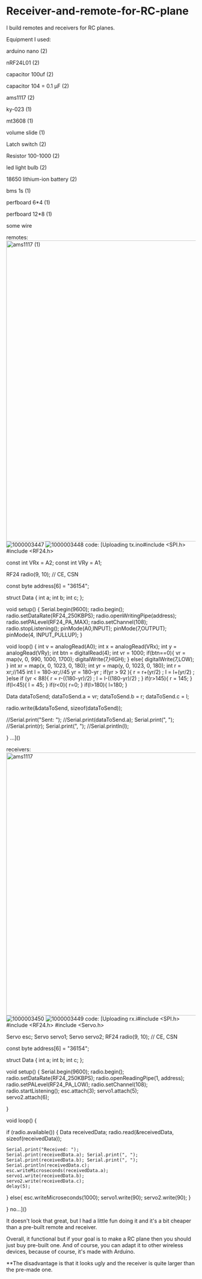 # Receiver-and-remote-for-RC-plane

I build remotes and receivers for RC planes.

Equipment I used: 

  arduino nano (2)
  
  nRF24L01 (2)
  
  capacitor 100uf (2)
  
  capacitor 104 = 0.1 µF (2)
  
  ams1117 (2)
  
  ky-023 (1)
  
  mt3608 (1)
  
  volume slide (1)
  
  Latch switch (2)
  
  Resistor 100-1000 (2)
  
  led light bulb (2)
  
  18650 lithium-ion battery (2)
  
  bms 1s (1)
  
  perfboard 6*4 (1)
  
  perfboard 12*8 (1)
  
  some wire
  
remotes:
<img width="1126" height="801" alt="ams1117 (1)" src="https://github.com/user-attachments/assets/cd76a51a-3d4b-4971-a1fa-3250c5f318d8" />
![1000003447](https://github.com/user-attachments/assets/bcf928d4-08fb-4f63-af60-ca6dcda54a75)
![1000003448](https://github.com/user-attachments/assets/e62bae9f-1ee6-4ea2-be22-eb01d728bba6)
code:
[Uploading tx.ino#include <SPI.h>
#include <RF24.h>
 
const int VRx = A2;
const int VRy = A1;

RF24 radio(9, 10);  // CE, CSN

const byte address[6] = "36154";

struct Data {
  int a;
  int b;
  int c;
};

void setup() {
  Serial.begin(9600);
  radio.begin();
  radio.setDataRate(RF24_250KBPS);
  radio.openWritingPipe(address);
  radio.setPALevel(RF24_PA_MAX);
  radio.setChannel(108);  
  radio.stopListening();
  pinMode(A0,INPUT);
  pinMode(7,OUTPUT);
  pinMode(4, INPUT_PULLUP);
}

void loop() {
  int v = analogRead(A0);
  int x = analogRead(VRx);
  int y = analogRead(VRy);
  int btn = digitalRead(4);
  int vr = 1000;
  if(btn==0){
    vr = map(v, 0, 990, 1000, 1700);
    digitalWrite(7,HIGH);
  } else{
    digitalWrite(7,LOW);
  }
  int xr = map(x, 0, 1023, 0, 180);
  int yr = map(y, 0, 1023, 0, 180);
  int r = xr;//145
  int l = 180-xr;//45
  yr = 180-yr ;
  if(yr > 92 ){
    r = r+(yr/2) ;
    l = l+(yr/2) ;
  }else if (yr < 88){
    r = r-((180-yr)/2) ;
    l = l-((180-yr)/2) ;
  }
  if(r>145){
    r = 145;
  }
  if(l<45){
    l = 45;
  }
  if(r<0){
    r=0;
  }
  if(l>180){
    l=180;
  }
  
  Data dataToSend;
  dataToSend.a = vr;
  dataToSend.b = r;
  dataToSend.c = l;

  radio.write(&dataToSend, sizeof(dataToSend));

  //Serial.print("Sent: ");
  //Serial.print(dataToSend.a); Serial.print(", ");  
  //Serial.print(r); Serial.print(", ");
  //Serial.println(l);
  
}
…]()


receivers:
<img width="1277" height="700" alt="ams1117" src="https://github.com/user-attachments/assets/22c5e6cd-22ee-4626-912f-c86d87892f40" />
![1000003450](https://github.com/user-attachments/assets/6a6b070f-01a4-46e1-81be-280c87ff7569)
![1000003449](https://github.com/user-attachments/assets/c0462060-7db6-4a81-a107-7fd143ad336d)
code:
[Uploading rx.i#include <SPI.h>
#include <RF24.h>
#include <Servo.h>

Servo esc;
Servo servo1;
Servo servo2;
RF24 radio(9, 10);  // CE, CSN

const byte address[6] = "36154";

struct Data {
  int a;
  int b;
  int c;
};

void setup() {
  Serial.begin(9600);
  radio.begin();
  radio.setDataRate(RF24_250KBPS);
  radio.openReadingPipe(1, address);
  radio.setPALevel(RF24_PA_LOW);
  radio.setChannel(108); 
  radio.startListening();
  esc.attach(3);
  servo1.attach(5);  
  servo2.attach(6);
  
}

void loop() {
  
  if (radio.available()) {
    Data receivedData;
    radio.read(&receivedData, sizeof(receivedData));

    Serial.print("Received: ");
    Serial.print(receivedData.a); Serial.print(", ");
    Serial.print(receivedData.b); Serial.print(", ");
    Serial.println(receivedData.c);
    esc.writeMicroseconds(receivedData.a);
    servo1.write(receivedData.b);
    servo2.write(receivedData.c);
    delay(5);
  } else{
    esc.writeMicroseconds(1000);
    servo1.write(90);
    servo2.write(90);
  }

}
no…]()


It doesn't look that great, but I had a little fun doing it and it's a bit cheaper than a pre-built remote and receiver.

Overall, it functional but if your goal is to make a RC plane then you should just buy pre-built one. And of course, you can adapt it to other wireless devices, because of course, it's made with Arduino.

**The disadvantage is that it looks ugly and the receiver is quite larger than the pre-made one.
